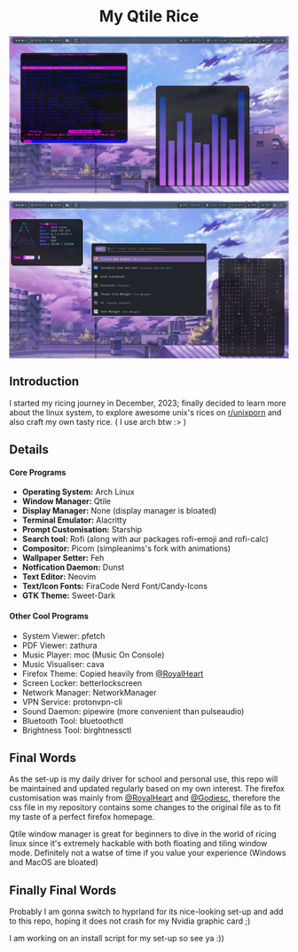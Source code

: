 <div align="center">
<h1>My Qtile Rice</h1> 
</div>

<a href="#"><img align="center" src="./Assets/preview1.png" alt="Preview Image 1"></a>
<p><p>
<a href="#"><img align="center" src="./Assets/preview2.png" alt="Preview Image 2"></a>

<div align="left">
<h2>Introduction</h2>
<p>I started my ricing journey in December, 2023; finally decided to learn more about the linux system, to explore awesome unix's rices on <a href="https://www.reddit.com/r/unixporn">r/unixporn</a> and also craft my own tasty rice. ( I use arch btw :> )</p>
</div>

<div align="left">
<h2>Details</h2>
</div>

#### Core Programs
<ul>  
<li><b>Operating System:</b> Arch Linux</li>
<li><b>Window Manager:</b> Qtile</li>
<li><b>Display Manager:</b> None (display manager is bloated)</li>
<li><b>Terminal Emulator:</b> Alacritty</li>
<li><b>Prompt Customisation:</b> Starship</li>
<li><b>Search tool:</b> Rofi (along with aur packages rofi-emoji and rofi-calc)</li>
<li><b>Compositor:</b> Picom (simpleanims's fork with animations)</li>
<li><b>Wallpaper Setter:</b> Feh</li>
<li><b>Notfication Daemon:</b> Dunst</li>
<li><b>Text Editor:</b> Neovim</li>
<li><b>Text/Icon Fonts:</b> FiraCode Nerd Font/Candy-Icons</li>
<li><b>GTK Theme:</b> Sweet-Dark</li>
</ul>

#### Other Cool Programs
<ul>
<li>System Viewer: pfetch</li>
<li>PDF Viewer: zathura</li>
<li>Music Player: moc (Music On Console)</li>
<li>Music Visualiser: cava</li>
<li>Firefox Theme: Copied heavily from <a href="https://github.com/RoyalHeart">@RoyalHeart</a></li>
<li>Screen Locker: betterlockscreen</li>
<li>Network Manager: NetworkManager</li>
<li>VPN Service: protonvpn-cli</li>
<li>Sound Daemon: pipewire (more convenient than pulseaudio)</li>
<li>Bluetooth Tool: bluetoothctl</li>
<li>Brightness Tool: birghtnessctl</li>
</ul>

<div align="left">
<h2>Final Words</h2>
<p>As the set-up is my daily driver for school and personal use, this repo will be maintained and updated regularly based on my own interest. The firefox customisation was mainly from <a href="https://github.com/RoyalHeart">@RoyalHeart</a> and <a href="https://github.com/Godiesc">@Godiesc</a>, therefore the css file in my repository contains some changes to the original file as to fit my taste of a perfect firefox homepage. </p>
<p>Qtile window manager is great for beginners to dive in the world of ricing linux since it's extremely hackable with both floating and tiling window mode. Definitely not a watse of time if you value your experience (Windows and MacOS are bloated)</p>
</div>

<div align="left">
<h2>Finally Final Words</h2>
<p>Probably I am gonna switch to hyprland for its nice-looking set-up and add to this repo, hoping it does not crash for my Nvidia graphic card ;)</p>
<p>I am working on an install script for my set-up so see ya :))</p>
</div>
